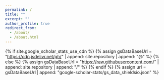 ```yaml
---
permalink: /
title: ""
excerpt: ""
author_profile: true
redirect_from: 
  - /about/
  - /about.html
---
```


{% if site.google_scholar_stats_use_cdn %}
{% assign gsDataBaseUrl = "https://cdn.jsdelivr.net/gh/" | append: site.repository | append: "@" %}
{% else %}
{% assign gsDataBaseUrl = "https://raw.githubusercontent.com/" | append: site.repository | append: "/" %}
{% endif %}
{% assign url = gsDataBaseUrl | append: "google-scholar-stats/gs_data_shieldsio.json" %}

<head>
    <link rel="stylesheet" href="bootstrap.min.css">
    <script>var clicky_site_ids = clicky_site_ids || []; clicky_site_ids.push(101296995);</script>
    <script async src="//static.getclicky.com/js"></script>    
    <style>
	:root {
	  --theme-color: #EC707D; /* 确保这是一个有效的颜色 */
	  --venue-bg-color: rgb(108, 149, 181);
	}
	    
	g {
		color: #aaaaaa
	}

	 pt {
		/* color:chocolate; */
		/* color:#c50e0e; */
		color: var(--title-color);
		/* color:tomato; */
		font-weight: 500;
	}

	 em {
		font-style: italic;
	}

	 venue {
		/* background-color:royalblue; */
		/* background-color:rgb(80, 80, 80); */
		/* background-color: #d1a7a7; */
		/* background-color: #ca3737; */
		background-color: #EC707D;
		/* background-color: rgb(217, 229, 244); */
		/* color: rgb(16, 68, 158); */
		color: #ffffff;
		/* font-family: 'Nunito'; */
		font-size: 70%;
		font-weight: bold;
		line-height: 170%;
		/* padding-left: 1em;
		padding-right: 1em; */
		margin-right: 0.25em;
		width: 5em;
		display:inline-block;
		text-align: center;
		/* border-color: #ffffff; */
		border-width: 0px;
		border-style: none;
		border-radius: 0.1rem;
		/* -webkit-box-shadow:0 2px 5px 0 rgba(0,0,0,0.16),0 2px 10px 0 rgba(0,0,0,0.12);
		box-shadow:0 2px 5px 0 rgba(0,0,0,0.16),0 2px 10px 0 rgba(0,0,0,0.12); */
		/* border-radius: 4px; */
		/* -webkit-box-shadow:inset 0px 0px 0px 0.25em #fff;
	    -moz-box-shadow:inset 0px 0px 0px 0.25em #fff;
	    box-shadow:inset 0px 0px 0px 0.25em #fff; */
		/* border: #ffffff; */
		height: 1.7em;
		vertical-align:text-bottom;
		margin-bottom: 0.1em;
		/* letter-spacing: 0.1cap; */
	}

	 venue1 {
		/* background-color:royalblue; */
		/* background-color:rgb(80, 80, 80); */
		/* background-color: #d1a7a7; */
		/* background-color: #ca3737; */
		background-color: var(--venue-bg-color);
		/* background-color: rgb(217, 229, 244); */
		/* color: rgb(16, 68, 158); */
		color: #ffffff;
		/* font-family: 'Nunito'; */
		font-size: 70%;
		font-weight: bold;
		line-height: 170%;
		/* padding-left: 1em;
		padding-right: 1em; */
		margin-right: 0.25em;
		width: 5em;
		display:inline-block;
		text-align: center;
		/* border-color: #ffffff; */
		border-width: 0px;
		border-style: none;
		border-radius: 0.1rem;
		/* -webkit-box-shadow:0 2px 5px 0 rgba(0,0,0,0.16),0 2px 10px 0 rgba(0,0,0,0.12);
		box-shadow:0 2px 5px 0 rgba(0,0,0,0.16),0 2px 10px 0 rgba(0,0,0,0.12); */
		/* border-radius: 4px; */
		/* -webkit-box-shadow:inset 0px 0px 0px 0.25em #fff;
	    -moz-box-shadow:inset 0px 0px 0px 0.25em #fff;
	    box-shadow:inset 0px 0px 0px 0.25em #fff; */
		/* border: #ffffff; */
		height: 1.7em;
		vertical-align:text-bottom;
		margin-bottom: 0.1em;
		/* letter-spacing: 0.1cap; */
	}
 
	.filter {
		color: var(--color);
		background-color: #fff;
		border: var(--border);
		border-style: solid;
		border-radius: 0.2rem;
		border-width: 1.5px;
		transition: all .3s;
		touch-action: manipulation;
		font-size: 80%;
		line-height: 120%;
		/* width: 5em; */
	}
	
	.filter:focus {
		color: #171e29;
	}
	  
	  .filter:hover {
		border-color: var(--theme-color);
		color: white;
		background-color: var(--theme-color);
		fill: var(--theme-color);
	  }
	  
	  .filter:active {
		border-color: var(--theme-color);
		color: var(--theme-color);
		fill: var(--theme-color);
	  }
	  
	.button-59 {
	  align-items: center;
	  background-color: #fff;
	  border: 1px solid #dadada;
	  box-sizing: border-box;
	  color: #000000;
	  cursor: pointer;
	  display: inline-block; /* 修改为 inline-block */
	  fill: #000;
	  font-family: 'Nunito';
	  font-size: 0.7rem;
	  height: 1.1rem;
	  justify-content: center;
	  line-height: 1.3;
	  min-width: 60px; /* 增加最小宽度 */
	  outline: 0;
	  padding: 0 10px; /* 增加左右内边距 */
	  text-align: center;
	  text-decoration: none;
	  transition: color .3s, background-color .3s, border-color .3s; /* 限制过渡范围 */
	  user-select: none;
	  -webkit-user-select: none;
	  touch-action: manipulation;
	  margin-right: 0.2em;
	  border-radius: 0.2rem;
	}
	
	.button-59:hover {
	  border-color: var(--theme-color);
	  color: #fff;
	  fill: var(--theme-color);
	  background-color: var(--theme-color);
	  text-decoration: none;
	}
	
	.button-59:active {
	  border-color: var(--theme-color);
	  color: #fff;
	  fill: var(--theme-color);
	  background-color: var(--theme-color);
	}
	
	@media (min-width: 768px) {
	  .button-59 {
	    padding-left: 5px;
	    padding-right: 5px;
	  }
	}
    </style>
    <script>
        try{
            if (window.screen.width < 700) {
                setActiveStyleSheet("jemdoc_mobile.css"); 
            } 
            else if(/iPad/i.test(navigator.userAgent)){ 
                setActiveStyleSheet("jemdoc.css"); 
            } 
            else{
                setActiveStyleSheet("jemdoc.css"); 
            } 
        } 
        catch(e){} 
	
        function setActiveStyleSheet(filename){
            document.write("<link href="+filename+" rel=stylesheet>");
        }

        function checkFilter(type, li) {
            if (type == "All") {
                return true
            }
            else if (type == "First-authored") {
                res = li.getAttribute("first_authored")
                return res
            }
            else {
                cate = li.getAttribute("category")
                if (!cate) {
                    return false
                }
                items = cate.split(',')
                for (j = 0; j < items.length; j++) {
                    console.log(items[j])
                    if (type.toUpperCase() == items[j].toUpperCase()) {
                        return true
                    }
                }
                return false
            }
        }

        function filterPub(type) {
            ul = document.getElementById("publications")
            li = ul.getElementsByTagName("li")
            for (i = 0; i < li.length; i++) {
                if (!checkFilter(type, li[i])) {
                    li[i].style.display = "none";
                }
                else {
                    li[i].style.display = ""
                }
            }
            // change the button color
            bts = document.getElementsByClassName("filter")
            for (k = 0; k < bts.length; k++) {
                if (bts[k].textContent == type) {
                    bts[k].style.setProperty("--color", "#000")
                    bts[k].style.setProperty("--border", "#000")
                    // bts[k].style.color = "#000"
                }
                else {
                    bts[k].style.setProperty("--color", "#a0a0a0")
                    bts[k].style.setProperty("--border", "#d3d3d3")
                    // bts[k].style.color = "#a0a0a0"
                }
            }
        }

    </script>

    <script>
        // import data from './bibtex.json' assert { type: 'json' };

        function getBibTex(key) {
            prompt("You can copy the text manually.", data[key]);
        }
    </script>
</head>

<span class='anchor' id='about-me'></span>



# 🍾 Biography
Hi! I’m a third-year Master's student in the [School of Artificial Intelligence](https://sai.sysu.edu.cn/) at Sun Yat-sen University (SYSU), supervised by [Prof. Xuehe Wang](https://sai.sysu.edu.cn/teacher/234). Previously, I obtained my B.Eng. in Mechanical Design, Manufacturing and Automation from the University of Electronic Science and Technology of China (UESTC) in 2022.

My research interests include Distributed Optimization (e.g., Federated Learning), Game Theory, and Large Language Models (LLMs).

Here is [my girlfriend's homepage](https://cc-lynn.github.io/ChenchenLin.github.io/), and she is also doing some awesome work on FL and LLMs!


# 🔥 News
{% - *2025.06*: &nbsp;🎉🎉 Honored to be selected as Excellent Graduate in SYSU (**Top 5%**)! %}
- *2025.03*: &nbsp;🎉🎉 One paper is accepted by ToN'25!
- *2024.05*: &nbsp;🎉🎉 One paper is accepted by TMC'24!
- *2024.03*: &nbsp;🎉🎉 One paper is accepted by IJCNN'24 <span style="color:red;">Oral</span>! See you in Yokohama!
- *2023.10*: &nbsp;🎉🎉 One paper is accepted by QSHINE'23 and received <span style="color:red;">Best Papar Award</span>! See you in Shenzhen!


<div id="news" class="w3-container w3-margin-top-2 w3-cursive">
	  <div style="height:200px; width:100%; overflow:auto;">
	    <p>[06.2025] 🎉🎉 Honored to be selected as Excellent Graduate in SYSU (<strong>Top 5%</strong>).</p>
	    <p>[03.2025] 🎉🎉 One paper <strong>FedPCS</strong> was accepted by <strong>ToN'25</strong> (CCF-A) as first author.</p>
	    <p>[05.2024] 🎉🎉 One paper <strong>FedEnt</strong> was accepted by <strong>TMC'24</strong> (CCF-A) as co-first author.</p>
	    <p>[03.2024] 🎉🎉 One paper <strong>QI-DPFL</strong> was accepted by <strong>IJCNN'24</strong>! See you in Yokohama!</p>
	    <p>[10.2023] 🎉🎉 One paper <strong>FBQuant</strong> was accepted by <strong>IJCAI 2025</strong> (CCF-A).</p>
	    <p>[04.2025] 🎉🎉 One paper <strong>RepCaM++</strong> was accepted by <strong>IEEE TMC</strong> (CCF-A) as first author.</p>
	    <p>[03.2025] 💻 <strong>PAT</strong> (AAAI'25) has been applied to Samsung’s on-device applications for smartphones and TVs.</p>
	    <p>[03.2025] 💻 <strong>PAT</strong> (AAAI'25) has been applied to Samsung’s on-device applications for smartphones and TVs.</p>
	    <p>[03.2025] 💻 <strong>PAT</strong> (AAAI'25) has been applied to Samsung’s on-device applications for smartphones and TVs.</p>
	  </div>
	</div>
 
<br>
<br>

# 📝 Publications 
(*= Equal Contribution)

- <code class="badge">ToN 2025</code> [A Game-Theoretic Framework for Privacy-Aware Client Sampling in Federated Learning](https://ieeexplore.ieee.org/document/10960763), **Wenhao Yuan**, Xuehe Wang.
- <code class="badge">TMC 2024</code> [Adaptive Federated Learning via New Entropy Approach](https://ieeexplore.ieee.org/abstract/document/10531669), Shensheng Zheng<sup>*</sup>, **Wenhao Yuan<sup>*</sup>**, Xuehe Wang, Lingjie Duan.
- <code class="badge">IJCNN 2024</code> [QI-DPFL: Quality-Aware and Incentive-Boosted Federated Learning with Differential Privacy](https://ieeexplore.ieee.org/abstract/document/10651264), **Wenhao Yuan**, Xuehe Wang.
- <code class="badge">QSHINE 2023</code> [Entrofuse: Clustered Federated Learning Through Entropy Approach](https://link.springer.com/chapter/10.1007/978-3-031-65123-6_6), Kaifei Tu, **Wenhao Yuan**, Xuehe Wang.
- <code class="badge">Preprint</code> [FedAgg: Adaptive Federated Learning with Aggregated Gradients](https://arxiv.org/abs/2303.15799), **Wenhao Yuan**, Xuehe Wang.

# 🎖 Honors and Awards
- **SYSU Excellent Graduate** (2025) 
- **National Scholarship** (2024) 
- Excellent Graduate Academic Scholarship (2022-2024)
- SYSU Excellent Teaching Assistant (2024)
- The 19th China Post-Graduate Mathematical Contest in Modeling, **National Third Prize** (Dec. 2022)

# 📖 Educations
- *2022.09 - current*, Third-year Master, School of Artificial Intelligence, Sun Yat-sen University, Guangdong. 
- *2018.09 - 2022.06*, Undergraduate, School of Mechanical and Electrical Engineering, University of Electronic Science and Technology of China, Sichuan. 

# 💁 Academic Service
- *Journal*: IEEE Transactions on Mobile Computing, IEEE Transactions on Parallel and Distributed Systems, IEEE Transactions on Communications, Future Generation Computer Systems, Knowledge-Based Systems, Neural Networks, Engineering Applications of Artificial Intelligence.
- *Conference*: IJCNN'25, CEC'24-25.

# 💻 Internships 
- *2025.07 - 2025.09*, [Lorem](https://github.com/), China.
